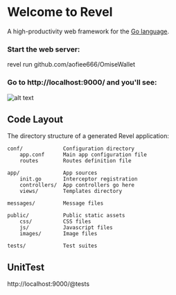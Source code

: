 # Welcome to Revel

A high-productivity web framework for the [Go language](http://www.golang.org/).


### Start the web server:

   revel run github.com/aofiee666/OmiseWallet

### Go to http://localhost:9000/ and you'll see:

![alt text](https://raw.githubusercontent.com/aofiee666/OmiseWallet/master/img/loginScreen.png)


## Code Layout

The directory structure of a generated Revel application:

    conf/             Configuration directory
        app.conf      Main app configuration file
        routes        Routes definition file

    app/              App sources
        init.go       Interceptor registration
        controllers/  App controllers go here
        views/        Templates directory

    messages/         Message files

    public/           Public static assets
        css/          CSS files
        js/           Javascript files
        images/       Image files

    tests/            Test suites


## UnitTest

http://localhost:9000/@tests